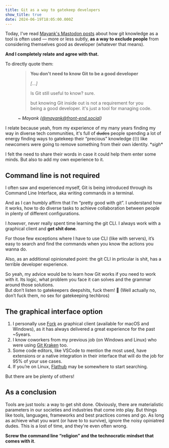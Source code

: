 ```yaml
---
title: Git as a way to gatekeep developers
show_title: true
date: 2024-06-19T18:05:00.000Z
---
```

Today, I've read [Mayank's Mastodon posts](https://front-end.social/@mayank/112643881288298292) about how git knowledge as a tool is often used — more or less subtly, **as a way to exclude people** from considering themselves good as developer (whatever that means).

**And I completely relate and agree with that.**

To directly quote them:

<figure class="quote">
  <blockquote cite="https://front-end.social/@mayank/112643881288298292">
    <p><strong>You don't need to know Git to be a good developer</strong><br>
    <p aria-hidden="true"><i>[…]</i></p>
    Is Git still useful to know? sure.</p>
    <p>but knowing Git inside out is not a requirement for you being a good developer. it's just a tool for managing code.</p>
  </blockquote>
  <figcaption>
    <span aria-hidden="true">~</span> <cite>Mayank (<a href="https://front-end.social/@mayank">@mayank@front-end.social</a>)</cite>
  </figcaption>
</figure>


I relate because yeah, from my experience of my many years finding my way in diverse tech communities, it's full of ~~dudes~~ people spending a lot of energy finding ways to gatekeep their “precious” knowledge (🙄) like newcomers were going to remove something from their own identity. &ast;*sigh*&ast;

I felt the need to share their words in case it could help them enter some minds. But also to add my own experience to it.

## Command line is not required

I often saw and experienced myself, Git is being introduced through its Command Line Interface, aka writing commands in a terminal.

And as I can humbly affirm that I’m “pretty good with git”. I understand how it works, how to do diverse tasks to achieve collaboration between people in plenty of different configurations.

I *however*, never really spent time learning the git CLI. I always work with a graphical client and **get shit done**.

For those few exceptions where I have to use CLI (like with servers), it’s easy to search and find the commands when you know the actions you wanna do.

Also, as an additional opinionated point: the git CLI in prticular is shit, has a terrible developer experience.

So yeah, my advice would be to learn how Git works if you need to work with it. Its logic, what problem you face it can solves and the grammar around those solutions.\
But don’t listen to gatekeepers deepshits, fuck them! 🖕 (Well actually no, don’t fuck them, no sex for gatekeeping techbros)

## The graphical interface option

1. I personally use [Fork](https://fork.dev) as graphical client (available for macOS and Windows), as it has always delivered a great experience for the past ~5years.
2. I know coworkers from my previous job (on Windows and Linux) who were using [Git Kraken](https://www.GitKraken.com) too.
3. Some code editors, like VSCode to mention the most used, have extensions or a native integration in their interface that will do the job for 95% of your use cases.
4. If you’re on Linux, [Flathub](https://flathub.org/apps/search?q=Git) may be somewhere to start searching.

But there are be plenty of others!

## As a conclusion

Tools are just tools: a way to get shit done. Obviously, there are materialistic parameters in our societies and industries that come into play. But things like tools, languages, frameworks and best practices comes and go. As long as achieve what you want (or have to to survive), ignore the noisy opiniatred dudes. This is a lost of time, and they're even often wrong.

**Screw the command line “religion” and the technocratic mindset that comes with it**.
